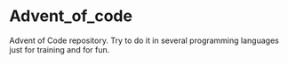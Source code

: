 # Advent_of_code
Advent of Code repository. Try to do it in several programming languages just for training and for fun.
